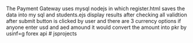  The Payment Gateway uses mysql nodejs in which register.html saves the data into my sql and students.ejs display results after checking all validtion after submit button is clicked by user and there are 3 currency options if anyone enter usd and aed amound it would convert the amount into pkr by usinf=g forex api # jsprojects
